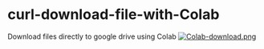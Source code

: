 # curl-download-file-with-Colab
Download files directly to google drive using Colab
[![Colab-download.png](https://i.postimg.cc/Gtty3fgL/Colab-download.png)](https://postimg.cc/T58wCtXF)
